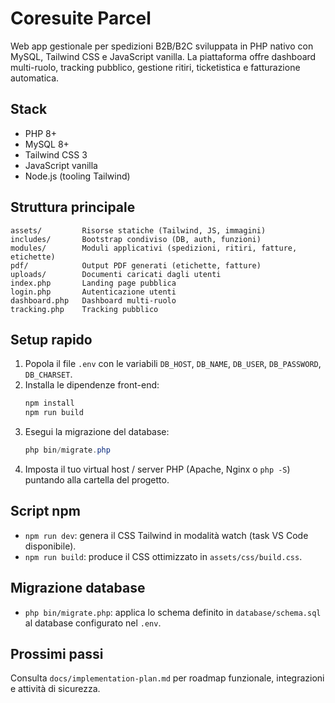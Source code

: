 # Coresuite Parcel

Web app gestionale per spedizioni B2B/B2C sviluppata in PHP nativo con MySQL, Tailwind CSS e JavaScript vanilla. La piattaforma offre dashboard multi-ruolo, tracking pubblico, gestione ritiri, ticketistica e fatturazione automatica.

## Stack
- PHP 8+
- MySQL 8+
- Tailwind CSS 3
- JavaScript vanilla
- Node.js (tooling Tailwind)

## Struttura principale
```
assets/         Risorse statiche (Tailwind, JS, immagini)
includes/       Bootstrap condiviso (DB, auth, funzioni)
modules/        Moduli applicativi (spedizioni, ritiri, fatture, etichette)
pdf/            Output PDF generati (etichette, fatture)
uploads/        Documenti caricati dagli utenti
index.php       Landing page pubblica
login.php       Autenticazione utenti
dashboard.php   Dashboard multi-ruolo
tracking.php    Tracking pubblico
```

## Setup rapido
1. Popola il file `.env` con le variabili `DB_HOST`, `DB_NAME`, `DB_USER`, `DB_PASSWORD`, `DB_CHARSET`.
2. Installa le dipendenze front-end:
   ```powershell
   npm install
   npm run build
   ```
3. Esegui la migrazione del database:
   ```powershell
   php bin/migrate.php
   ```
4. Imposta il tuo virtual host / server PHP (Apache, Nginx o `php -S`) puntando alla cartella del progetto.

## Script npm
- `npm run dev`: genera il CSS Tailwind in modalità watch (task VS Code disponibile).
- `npm run build`: produce il CSS ottimizzato in `assets/css/build.css`.

## Migrazione database
- `php bin/migrate.php`: applica lo schema definito in `database/schema.sql` al database configurato nel `.env`.

## Prossimi passi
Consulta `docs/implementation-plan.md` per roadmap funzionale, integrazioni e attività di sicurezza.
